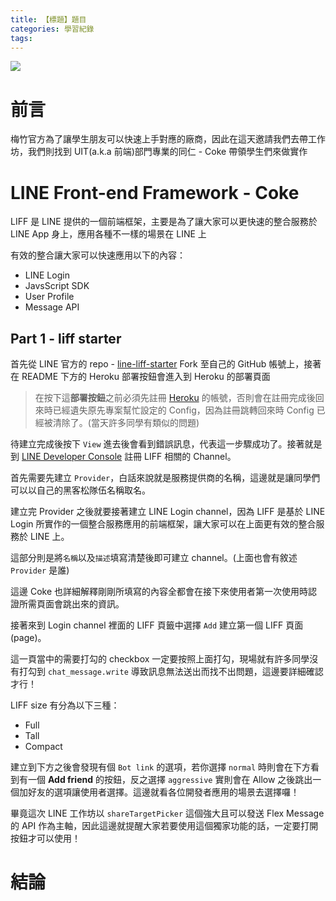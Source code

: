 ```yaml
---
title: 【標題】題目
categories: 學習紀錄
tags:
---
```


<style>
  section.compact {
    font-size: 150%  
  }
  img[alt~="center"] {
    display: block;
    margin: 0 auto;
  }
</style>

![](https://nijialin.com/images/1.png)

# 前言

梅竹官方為了讓學生朋友可以快速上手對應的廠商，因此在這天邀請我們去帶工作坊，我們則找到 UIT(a.k.a 前端)部門專業的同仁 - Coke 帶領學生們來做實作

<!-- more -->

# LINE Front-end Framework - Coke

<script async class="speakerdeck-embed" data-id="29f68cae8f9d4a80adde4ebf5a5fca5e" data-ratio="1.77777777777778" src="//speakerdeck.com/assets/embed.js"></script>

<script async class="speakerdeck-embed" data-slide="4" data-id="29f68cae8f9d4a80adde4ebf5a5fca5e" data-ratio="1.77777777777778" src="//speakerdeck.com/assets/embed.js"></script>

LIFF 是 LINE 提供的一個前端框架，主要是為了讓大家可以更快速的整合服務於 LINE App 身上，應用各種不一樣的場景在 LINE 上

<script async class="speakerdeck-embed" data-slide="6" data-id="29f68cae8f9d4a80adde4ebf5a5fca5e" data-ratio="1.77777777777778" src="//speakerdeck.com/assets/embed.js"></script>

有效的整合讓大家可以快速應用以下的內容：

- LINE Login
- JavsScript SDK
- User Profile
- Message API

## Part 1 - liff starter

<script async class="speakerdeck-embed" data-slide="8" data-id="29f68cae8f9d4a80adde4ebf5a5fca5e" data-ratio="1.77777777777778" src="//speakerdeck.com/assets/embed.js"></script>

首先從 LINE 官方的 repo - [line-liff-starter](https://github.com/line/line-liff-starter) Fork 至自己的 GitHub 帳號上，接著在 README 下方的 Heroku 部署按鈕會進入到 Heroku 的部署頁面

> 在按下這**部署按鈕**之前必須先註冊 [Heroku](https://www.heroku.com/) 的帳號，否則會在註冊完成後回來時已經遺失原先專案幫忙設定的 Config，因為註冊跳轉回來時 Config 已經被清除了。(當天許多同學有類似的問題)

<script async class="speakerdeck-embed" data-slide="12" data-id="29f68cae8f9d4a80adde4ebf5a5fca5e" data-ratio="1.77777777777778" src="//speakerdeck.com/assets/embed.js"></script>

待建立完成後按下 `View` 進去後會看到錯誤訊息，代表這一步驟成功了。接著就是到 [LINE Developer Console](https://developers.line.biz/console) 註冊 LIFF 相關的 Channel。

<script async class="speakerdeck-embed" data-slide="15" data-id="29f68cae8f9d4a80adde4ebf5a5fca5e" data-ratio="1.77777777777778" src="//speakerdeck.com/assets/embed.js"></script>

首先需要先建立 `Provider`，白話來說就是服務提供商的名稱，這邊就是讓同學們可以以自己的黑客松隊伍名稱取名。

<script async class="speakerdeck-embed" data-slide="17" data-id="29f68cae8f9d4a80adde4ebf5a5fca5e" data-ratio="1.77777777777778" src="//speakerdeck.com/assets/embed.js"></script>

建立完 Provider 之後就要接著建立 LINE Login channel，因為 LIFF 是基於 LINE Login 所實作的一個整合服務應用的前端框架，讓大家可以在上面更有效的整合服務於 LINE 上。

這部分則是將`名稱`以及`描述`填寫清楚後即可建立 channel。(上面也會有敘述 `Provider` 是誰)

<script async class="speakerdeck-embed" data-slide="18" data-id="29f68cae8f9d4a80adde4ebf5a5fca5e" data-ratio="1.77777777777778" src="//speakerdeck.com/assets/embed.js"></script>

這邊 Coke 也詳細解釋剛剛所填寫的內容全都會在接下來使用者第一次使用時認證所需頁面會跳出來的資訊。

<script async class="speakerdeck-embed" data-slide="19" data-id="29f68cae8f9d4a80adde4ebf5a5fca5e" data-ratio="1.77777777777778" src="//speakerdeck.com/assets/embed.js"></script>

接著來到 Login channel 裡面的 LIFF 頁籤中選擇 `Add` 建立第一個 LIFF 頁面(page)。

<script async class="speakerdeck-embed" data-slide="20" data-id="29f68cae8f9d4a80adde4ebf5a5fca5e" data-ratio="1.77777777777778" src="//speakerdeck.com/assets/embed.js"></script>

這一頁當中的需要打勾的 checkbox 一定要按照上面打勾，現場就有許多同學沒有打勾到 `chat_message.write` 導致訊息無法送出而找不出問題，這邊要詳細確認才行！

LIFF size 有分為以下三種：

- Full
- Tall
- Compact

<script async class="speakerdeck-embed" data-slide="23" data-id="29f68cae8f9d4a80adde4ebf5a5fca5e" data-ratio="1.77777777777778" src="//speakerdeck.com/assets/embed.js"></script>

建立到下方之後會發現有個 `Bot link` 的選項，若你選擇 `normal` 時則會在下方看到有一個 **Add friend** 的按鈕，反之選擇 `aggressive` 實則會在 Allow 之後跳出一個加好友的選項讓使用者選擇。這邊就看各位開發者應用的場景去選擇囉！

<script async class="speakerdeck-embed" data-slide="25" data-id="29f68cae8f9d4a80adde4ebf5a5fca5e" data-ratio="1.77777777777778" src="//speakerdeck.com/assets/embed.js"></script>

畢竟這次 LINE 工作坊以 `shareTargetPicker` 這個強大且可以發送 Flex Message 的 API 作為主軸，因此這邊就提醒大家若要使用這個獨家功能的話，一定要打開按鈕才可以使用！

# 結論
